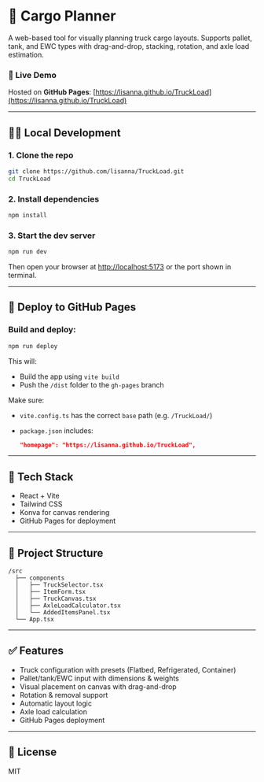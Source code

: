 # 🚛 Cargo Planner

A web-based tool for visually planning truck cargo layouts. Supports pallet, tank, and EWC types with drag-and-drop, stacking, rotation, and axle load estimation.

### 📍 Live Demo

Hosted on **GitHub Pages**:
[https://lisanna.github.io/TruckLoad](https://lisanna.github.io/TruckLoad)

---

## 🧑‍💻 Local Development

### 1. Clone the repo

```bash
git clone https://github.com/lisanna/TruckLoad.git
cd TruckLoad
```

### 2. Install dependencies

```bash
npm install
```

### 3. Start the dev server

```bash
npm run dev
```

Then open your browser at [http://localhost:5173](http://localhost:5173) or the port shown in terminal.

---

## 🚀 Deploy to GitHub Pages

### Build and deploy:

```bash
npm run deploy
```

This will:

* Build the app using `vite build`
* Push the `/dist` folder to the `gh-pages` branch

Make sure:

* `vite.config.ts` has the correct `base` path (e.g. `/TruckLoad/`)
* `package.json` includes:

  ```json
  "homepage": "https://lisanna.github.io/TruckLoad",
  ```

---

## 🧱 Tech Stack

* React + Vite
* Tailwind CSS
* Konva for canvas rendering
* GitHub Pages for deployment

---

## 📂 Project Structure

```
/src
  ├── components
  │   ├── TruckSelector.tsx
  │   ├── ItemForm.tsx
  │   ├── TruckCanvas.tsx
  │   ├── AxleLoadCalculator.tsx
  │   └── AddedItemsPanel.tsx
  └── App.tsx
```

---

## ✅ Features

* Truck configuration with presets (Flatbed, Refrigerated, Container)
* Pallet/tank/EWC input with dimensions & weights
* Visual placement on canvas with drag-and-drop
* Rotation & removal support
* Automatic layout logic
* Axle load calculation
* GitHub Pages deployment

---

## 📃 License

MIT
